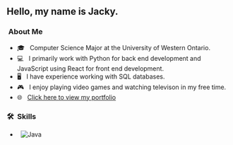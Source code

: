 <h2> Hello, my name is Jacky.</h2>

<h3> &nbsp;About Me </h3>

- 🎓 &nbsp; Computer Science Major at the University of Western Ontario.
- 💻 &nbsp; I primarily work with Python for back end development and JavaScript using React for front end development.
- 🖥️ &nbsp; I have experience working with SQL databases.
- 🎮 &nbsp; I enjoy playing video games and watching televison in my free time.
- 🌐 &nbsp; [Click here to view my portfolio](https://jackyliu.netlify.app/)

<h3> 🛠 &nbsp;Skills</h3>

- &nbsp;
![Java](http://img.shields.io/badge/-Java-007396?style=flat-square&logo=java&logoColor=ffffff)
